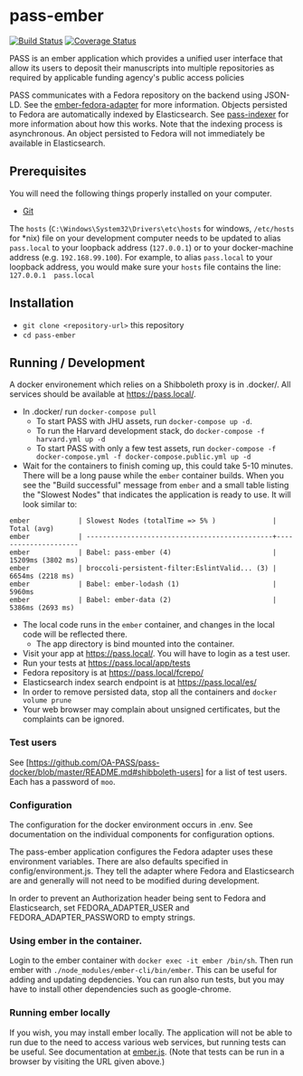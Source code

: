 # pass-ember
[![Build Status](https://travis-ci.org/OA-PASS/pass-ember.png?branch=master)](https://travis-ci.org/OA-PASS/pass-ember)
[![Coverage Status](https://coveralls.io/repos/github/OA-PASS/pass-ember/badge.svg)](https://coveralls.io/github/OA-PASS/pass-ember)

PASS is an ember application which provides a unified user interface that allow its users to deposit their manuscripts
into multiple repositories as required by applicable funding agency's public access policies

PASS communicates with a Fedora repository on the backend using JSON-LD. See the
[ember-fedora-adapter](https://github.com/OA-PASS/ember-fedora-adapter) for more information.
Objects persisted to Fedora are automatically indexed by Elasticsearch. See
[pass-indexer](https://github.com/OA-PASS/pass-indexer) for more information about how this works.
Note that the indexing process is asynchronous. An object persisted to Fedora will not immediately be available in Elasticsearch.

## Prerequisites

You will need the following things properly installed on your computer.

* [Git](https://git-scm.com/)

The `hosts` (`C:\Windows\System32\Drivers\etc\hosts` for windows, `/etc/hosts` for *nix) file on your development computer needs to be updated to alias `pass.local` to your loopback address (`127.0.0.1`) or to your docker-machine address (e.g. `192.168.99.100`). For example, to alias `pass.local` to your loopback address, you would make sure your `hosts` file contains the line: `127.0.0.1  pass.local`

## Installation

* `git clone <repository-url>` this repository
* `cd pass-ember`

## Running / Development

A docker environement which relies on a Shibboleth proxy is in .docker/. All services should
be available at https://pass.local/.

* In .docker/ run `docker-compose pull`
  * To start PASS with JHU assets, run `docker-compose up -d`.
  * To run the Harvard development stack, do `docker-compose -f harvard.yml up -d`
  * To start PASS with only a few test assets, run `docker-compose -f docker-compose.yml -f docker-compose.public.yml up -d`
* Wait for the containers to finish coming up, this could take 5-10 minutes. There will be a long pause while the `ember` container builds. When you see the "Build successful" message from `ember` and a small table listing the "Slowest Nodes" that indicates the application is ready to use. It will look similar to:

```
ember            | Slowest Nodes (totalTime => 5% )              | Total (avg)
ember            | ----------------------------------------------+---------------------
ember            | Babel: pass-ember (4)                         | 15209ms (3802 ms)
ember            | broccoli-persistent-filter:EslintValid... (3) | 6654ms (2218 ms)
ember            | Babel: ember-lodash (1)                       | 5960ms
ember            | Babel: ember-data (2)                         | 5386ms (2693 ms)
```

* The local code runs in the `ember` container, and changes in the local code will be reflected there.
  * The app directory is bind mounted into the container.
* Visit your app at https://pass.local/. You will have to login as a test user.
* Run your tests at https://pass.local/app/tests
* Fedora repository is at https://pass.local/fcrepo/
* Elasticsearch index search endpoint is at https://pass.local/es/
* In order to remove persisted data, stop all the containers and `docker volume prune`
* Your web browser may complain about unsigned certificates, but the complaints can be ignored.

### Test users

See [https://github.com/OA-PASS/pass-docker/blob/master/README.md#shibboleth-users] for a list of test users. Each has a password of `moo`.

### Configuration

The configuration for the docker environment occurs in .env. See documentation on the individual
components for configuration options.

The pass-ember application configures the Fedora adapter uses these environment variables.
There are also defaults specified in config/environment.js. They tell the adapter where Fedora
and Elasticsearch are and generally will not need to be modified during development.

In order to prevent an Authorization header being sent to Fedora and Elasticsearch,
set FEDORA_ADAPTER_USER and FEDORA_ADAPTER_PASSWORD to empty strings.

### Using ember in the container.

Login to the ember container with `docker exec -it ember /bin/sh`.
Then run ember with `./node_modules/ember-cli/bin/ember`.
This can be useful for adding and updating depdencies.
You can run also run tests, but you may have to install other dependencies such as google-chrome.

### Running ember locally

If you wish, you may install ember locally. The application will not be able to run due to the need to access various web services,
but running tests can be useful. See documentation at [ember.js](https://emberjs.com/). (Note that tests can be run in a browser by visiting the URL given above.)
